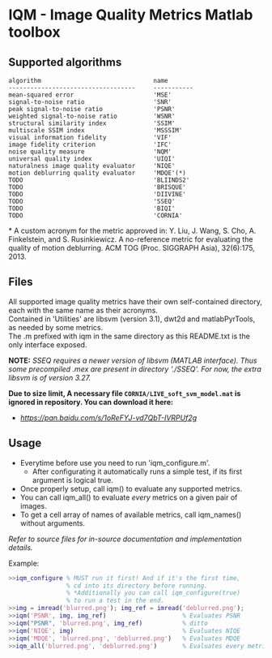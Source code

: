 # IQM - Image Quality Metrics Matlab toolbox

## Supported algorithms
    algorithm                               name
    -----------------------------------     -----------
    mean-squared error                      'MSE'
    signal-to-noise ratio                   'SNR'
    peak signal-to-noise ratio              'PSNR'
    weighted signal-to-noise ratio          'WSNR'
    structural similarity index             'SSIM'
    multiscale SSIM index                   'MSSSIM'
    visual information fidelity             'VIF'
    image fidelity criterion                'IFC'
    noise quality measure                   'NQM'
    universal quality index                 'UIQI'
    naturalness image quality evaluator     'NIQE'
    motion deblurring quality evaluator     'MDQE'(*)
    TODO                                    'BLIINDS2'
    TODO                                    'BRISQUE'
    TODO                                    'DIIVINE'
    TODO                                    'SSEQ'
    TODO                                    'BIQI'
    TODO                                    'CORNIA'

\*  A custom acronym for the metric approved in:
    Y. Liu, J. Wang, S. Cho, A. Finkelstein, and S. Rusinkiewicz.
    A no-reference metric for evaluating the quality of motion deblurring.
    ACM TOG (Proc. SIGGRAPH Asia), 32(6):175, 2013.

## Files
All supported image quality metrics have their own self-contained directory,
each with the same name as their acronyms.  
Contained in 'Utilities' are libsvm (version 3.1), dwt2d and matlabPyrTools, as needed by some metrics.  
The .m prefixed with iqm in the same directory as this README.txt is the only interface exposed.  

**NOTE:** *SSEQ requires a newer version of libsvm (MATLAB interface).
Thus some precompiled .mex are present in directory './SSEQ'.
For now, the extra libsvm is of version 3.27.*

**Due to size limit, A necessary file `CORNIA/LIVE_soft_svm_model.mat` is ignored in repository. You can download it here:**  
* *https://pan.baidu.com/s/1oReFYJ-vd7QbT-IVRPUf2g*

## Usage
* Everytime before use you need to run 'iqm\_configure.m'.
    * After configurating it automatically runs a simple test, if its first argument is logical true.
* Once properly setup, call iqm() to evaluate any supported metrics.
* You can call iqm\_all() to evaluate *every* metrics on a given pair of images.
* To get a cell array of names of available metrics, call iqm\_names() without arguments.

*Refer to source files for in-source documentation and implementation details.*

Example:
``` matlab
>>iqm_configure % MUST run it first! And if it's the first time,
                % cd into its directory before running.
                % *Additionally you can call iqm_configure(true)
                % to run a test in the end.
>>img = imread('blurred.png'); img_ref = imread('deblurred.png');
>>iqm('PSNR', img, img_ref)                     % Evaluates PSNR
>>iqm("PSNR", 'blurred.png', img_ref)           % ditto
>>iqm('NIQE', img)                              % Evaluates NIQE
>>iqm('MDQE', 'blurred.png', 'deblurred.png')   % Evaluates MDQE
>>iqm_all('blurred.png', 'deblurred.png')       % Evaluates every metrics, return them in an array.
```

